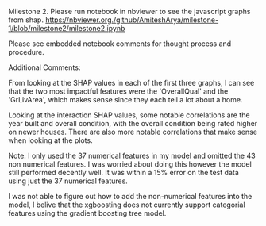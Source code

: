 Milestone 2. 
Please run notebook in nbviewer to see the javascript graphs from shap. 
https://nbviewer.org./github/AmiteshArya/milestone-1/blob/milestone2/milestone2.ipynb

Please see embedded notebook comments for thought process and procedure.

Additional Comments:

From looking at the SHAP values in each of the first three graphs, I can see that the two most impactful features were the 'OverallQual' and the 'GrLivArea', which makes 
sense since they each tell a lot about a home. 

Looking at the interaction SHAP values, some notable correlations are the year built and overall condition, with the overall condition being rated higher on newer houses. 
There are also more notable correlations that make sense when looking at the plots.

Note: I only used the 37 numerical features in my model and omitted the 43 non numerical features. I was worried about doing this however the model still performed decently well.
It was within a 15% error on the test data using just the 37 numerical features. 

I was not able to figure out how to add the non-numerical features into the model, I belive that the xgboosting does not currently support categorial features using the 
gradient boosting tree model. 
